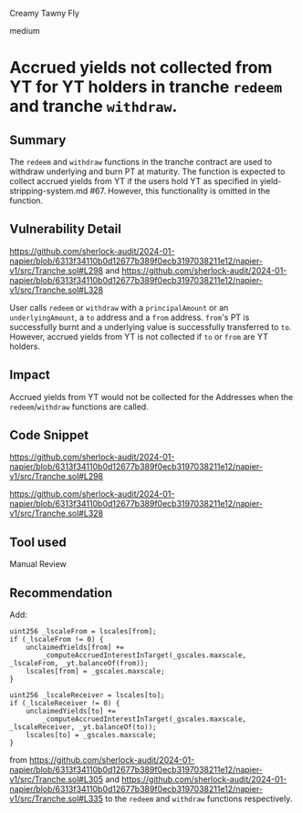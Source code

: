 Creamy Tawny Fly

medium

# Accrued yields not collected from YT for YT holders in tranche `redeem` and tranche `withdraw`.

## Summary
The `redeem` and `withdraw` functions in the tranche contract are used to withdraw underlying and burn PT at maturity. The function is expected to collect accrued yields from YT if the users hold YT as specified in yield-stripping-system.md #67. However, this functionality is omitted in the function.

## Vulnerability Detail
https://github.com/sherlock-audit/2024-01-napier/blob/6313f34110b0d12677b389f0ecb3197038211e12/napier-v1/src/Tranche.sol#L298
and
https://github.com/sherlock-audit/2024-01-napier/blob/6313f34110b0d12677b389f0ecb3197038211e12/napier-v1/src/Tranche.sol#L328

User calls `redeem` or `withdraw` with a `principalAmount` or an `underlyingAmount`, a `to` address and a `from` address. `from`'s PT is successfully burnt and a underlying value is successfully transferred to `to`. However, accrued yields from YT is not collected if `to` or `from` are YT holders.

## Impact
Accrued yields from YT would not be collected for the Addresses when the `redeem`/`withdraw` functions are called.

## Code Snippet
https://github.com/sherlock-audit/2024-01-napier/blob/6313f34110b0d12677b389f0ecb3197038211e12/napier-v1/src/Tranche.sol#L298

https://github.com/sherlock-audit/2024-01-napier/blob/6313f34110b0d12677b389f0ecb3197038211e12/napier-v1/src/Tranche.sol#L328

## Tool used

Manual Review

## Recommendation
Add:

```solidity
uint256 _lscaleFrom = lscales[from];
if (_lscaleFrom != 0) {
    unclaimedYields[from] +=
        _computeAccruedInterestInTarget(_gscales.maxscale, _lscaleFrom, _yt.balanceOf(from));
    lscales[from] = _gscales.maxscale;
}

uint256 _lscaleReceiver = lscales[to];
if (_lscaleReceiver != 0) {
    unclaimedYields[to] +=
        _computeAccruedInterestInTarget(_gscales.maxscale, _lscaleReceiver, _yt.balanceOf(to));
    lscales[to] = _gscales.maxscale;
}
```
from https://github.com/sherlock-audit/2024-01-napier/blob/6313f34110b0d12677b389f0ecb3197038211e12/napier-v1/src/Tranche.sol#L305 and https://github.com/sherlock-audit/2024-01-napier/blob/6313f34110b0d12677b389f0ecb3197038211e12/napier-v1/src/Tranche.sol#L335 to the `redeem` and `withdraw` functions respectively.